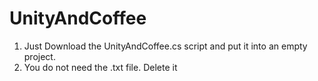 # UnityAndCoffee

1. Just Download the UnityAndCoffee.cs script and put it into an empty project.
2. You do not need the .txt file. Delete it

